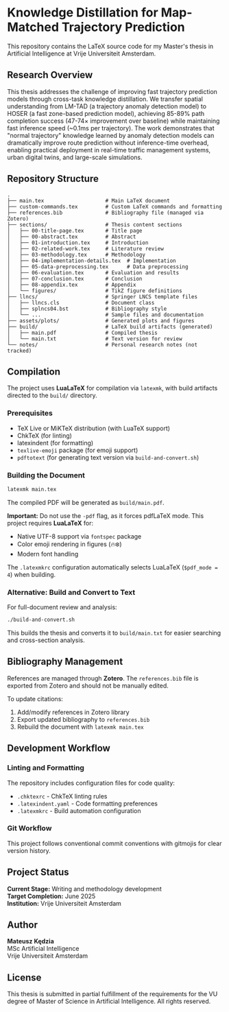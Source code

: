 # Knowledge Distillation for Map-Matched Trajectory Prediction

This repository contains the LaTeX source code for my Master's thesis in Artificial Intelligence at Vrije Universiteit Amsterdam.

## Research Overview

This thesis addresses the challenge of improving fast trajectory prediction models through cross-task knowledge distillation. We transfer spatial understanding from LM-TAD (a trajectory anomaly detection model) to HOSER (a fast zone-based prediction model), achieving 85-89% path completion success (47-74× improvement over baseline) while maintaining fast inference speed (~0.1ms per trajectory). The work demonstrates that "normal trajectory" knowledge learned by anomaly detection models can dramatically improve route prediction without inference-time overhead, enabling practical deployment in real-time traffic management systems, urban digital twins, and large-scale simulations.

## Repository Structure

```
.
├── main.tex                    # Main LaTeX document
├── custom-commands.tex         # Custom LaTeX commands and formatting
├── references.bib              # Bibliography file (managed via Zotero)
├── sections/                   # Thesis content sections
│   ├── 00-title-page.tex       # Title page
│   ├── 00-abstract.tex         # Abstract
│   ├── 01-introduction.tex     # Introduction
│   ├── 02-related-work.tex     # Literature review
│   ├── 03-methodology.tex      # Methodology
│   ├── 04-implementation-details.tex  # Implementation
│   ├── 05-data-preprocessing.tex      # Data preprocessing
│   ├── 06-evaluation.tex       # Evaluation and results
│   ├── 07-conclusion.tex       # Conclusion
│   ├── 08-appendix.tex         # Appendix
│   └── figures/                # TikZ figure definitions
├── llncs/                      # Springer LNCS template files
│   ├── llncs.cls               # Document class
│   ├── splncs04.bst            # Bibliography style
│   └── ...                     # Sample files and documentation
├── assets/plots/               # Generated plots and figures
├── build/                      # LaTeX build artifacts (generated)
│   ├── main.pdf                # Compiled thesis
│   └── main.txt                # Text version for review
└── notes/                      # Personal research notes (not tracked)
```

## Compilation

The project uses **LuaLaTeX** for compilation via `latexmk`, with build artifacts directed to the `build/` directory.

### Prerequisites

- TeX Live or MiKTeX distribution (with LuaTeX support)
- ChkTeX (for linting)
- latexindent (for formatting)
- `texlive-emoji` package (for emoji support)
- `pdftotext` (for generating text version via `build-and-convert.sh`)

### Building the Document

```bash
latexmk main.tex
```

The compiled PDF will be generated as `build/main.pdf`.

**Important:** Do not use the `-pdf` flag, as it forces pdfLaTeX mode. This project requires **LuaLaTeX** for:
- Native UTF-8 support via `fontspec` package
- Color emoji rendering in figures (🔥❄️)
- Modern font handling

The `.latexmkrc` configuration automatically selects LuaLaTeX (`$pdf_mode = 4`) when building.

### Alternative: Build and Convert to Text

For full-document review and analysis:

```bash
./build-and-convert.sh
```

This builds the thesis and converts it to `build/main.txt` for easier searching and cross-section analysis.

## Bibliography Management

References are managed through **Zotero**. The `references.bib` file is exported from Zotero and should not be manually edited.

To update citations:
1. Add/modify references in Zotero library
2. Export updated bibliography to `references.bib`
3. Rebuild the document with `latexmk main.tex`

## Development Workflow

### Linting and Formatting

The repository includes configuration files for code quality:
- `.chktexrc` - ChkTeX linting rules
- `.latexindent.yaml` - Code formatting preferences
- `.latexmkrc` - Build automation configuration

### Git Workflow

This project follows conventional commit conventions with gitmojis for clear version history.

## Project Status

**Current Stage:** Writing and methodology development  
**Target Completion:** June 2025  
**Institution:** Vrije Universiteit Amsterdam

## Author

**Mateusz Kędzia**  
MSc Artificial Intelligence  
Vrije Universiteit Amsterdam

## License

This thesis is submitted in partial fulfillment of the requirements for the VU degree of Master of Science in Artificial Intelligence. All rights reserved.

